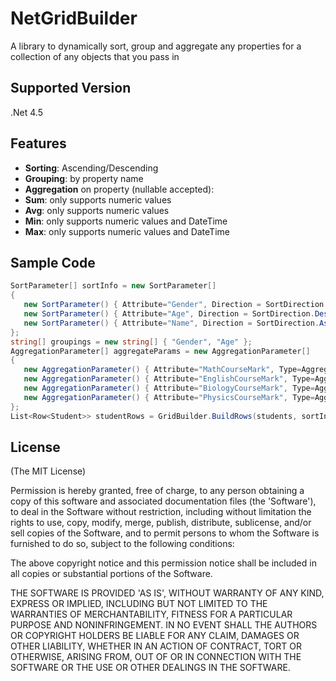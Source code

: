 # NetGridBuilder
A library to dynamically sort, group and aggregate any properties for a collection of any objects that you pass in

## Supported Version
.Net 4.5 

## Features
*	**Sorting**: Ascending/Descending
*	**Grouping**: by property name
*	**Aggregation** on property (nullable accepted): 
  *	**Sum**: only supports numeric values
  *	**Avg**: only supports numeric values
  *	**Min**: only supports numeric values and DateTime
  *	**Max**: only supports numeric values and DateTime

## Sample Code
```csharp
SortParameter[] sortInfo = new SortParameter[] 
{
   new SortParameter() { Attribute="Gender", Direction = SortDirection.Ascending},
   new SortParameter() { Attribute="Age", Direction = SortDirection.Descending},
   new SortParameter() { Attribute="Name", Direction = SortDirection.Ascending }
};
string[] groupings = new string[] { "Gender", "Age" };
AggregationParameter[] aggregateParams = new AggregationParameter[]
{
   new AggregationParameter() { Attribute="MathCourseMark", Type=AggregationType.Max },
   new AggregationParameter() { Attribute="EnglishCourseMark", Type=AggregationType.Min },
   new AggregationParameter() { Attribute="BiologyCourseMark", Type=AggregationType.Avg },
   new AggregationParameter() { Attribute="PhysicsCourseMark", Type=AggregationType.Sum }
};
List<Row<Student>> studentRows = GridBuilder.BuildRows(students, sortInfo, groupings, aggregateParams);
```

## License
(The MIT License)

Permission is hereby granted, free of charge, to any person obtaining
a copy of this software and associated documentation files (the
'Software'), to deal in the Software without restriction, including
without limitation the rights to use, copy, modify, merge, publish,
distribute, sublicense, and/or sell copies of the Software, and to
permit persons to whom the Software is furnished to do so, subject to
the following conditions:

The above copyright notice and this permission notice shall be
included in all copies or substantial portions of the Software.

THE SOFTWARE IS PROVIDED 'AS IS', WITHOUT WARRANTY OF ANY KIND,
EXPRESS OR IMPLIED, INCLUDING BUT NOT LIMITED TO THE WARRANTIES OF
MERCHANTABILITY, FITNESS FOR A PARTICULAR PURPOSE AND NONINFRINGEMENT.
IN NO EVENT SHALL THE AUTHORS OR COPYRIGHT HOLDERS BE LIABLE FOR ANY
CLAIM, DAMAGES OR OTHER LIABILITY, WHETHER IN AN ACTION OF CONTRACT,
TORT OR OTHERWISE, ARISING FROM, OUT OF OR IN CONNECTION WITH THE
SOFTWARE OR THE USE OR OTHER DEALINGS IN THE SOFTWARE.
